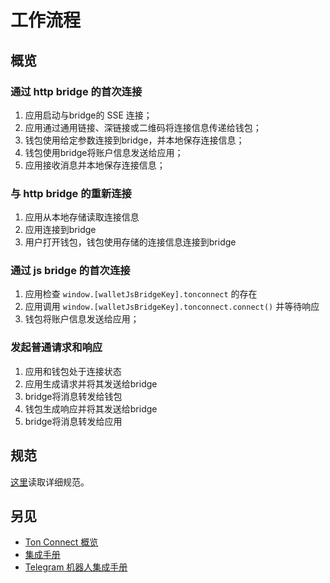 # 工作流程

## 概览

### 通过 http bridge 的首次连接

1. 应用启动与bridge的 SSE 连接；
2. 应用通过通用链接、深链接或二维码将连接信息传递给钱包；
3. 钱包使用给定参数连接到bridge，并本地保存连接信息；
4. 钱包使用bridge将账户信息发送给应用；
5. 应用接收消息并本地保存连接信息；

### 与 http bridge 的重新连接

1. 应用从本地存储读取连接信息
2. 应用连接到bridge
3. 用户打开钱包，钱包使用存储的连接信息连接到bridge

### 通过 js bridge 的首次连接

1. 应用检查 `window.[walletJsBridgeKey].tonconnect` 的存在
2. 应用调用 `window.[walletJsBridgeKey].tonconnect.connect()` 并等待响应
3. 钱包将账户信息发送给应用；

### 发起普通请求和响应

1. 应用和钱包处于连接状态
2. 应用生成请求并将其发送给bridge
3. bridge将消息转发给钱包
4. 钱包生成响应并将其发送给bridge
5. bridge将消息转发给应用

## 规范

[这里](https://github.com/ton-blockchain/ton-connect/blob/main/workflows.md#details)读取详细规范。

## 另见

- [Ton Connect 概览](/dapps/ton-connect/)
- [集成手册](/develop/dapps/ton-connect/integration)
- [Telegram 机器人集成手册](/develop/dapps/ton-connect/tg-bot-integration)
